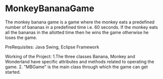 # MonkeyBananaGame
The monkey banana game is a game where the monkey eats a predefined number of bananas in a predefined time i.e. 60 seconds.
If the monkey eats all the bananas in the allotted time then he wins the game otherwise he loses the game.

PreRequisites:
Java Swing,
Eclipse Framework

Working of the Project:
1.The three classes Banana, Monkey and Wonderland have specific attributes and methods related to operating the game.
2. "MBGame" is the main class through which the game can get started.

